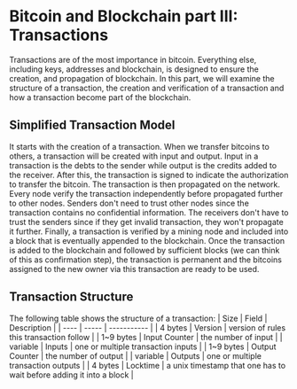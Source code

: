 # Bitcoin and Blockchain part III: Transactions

Transactions are of the most importance in bitcoin. Everything else, including keys, addresses and blockchain, is designed to ensure the creation, and propagation of blockchain. In this part, we will examine the structure of a transaction, the creation and verification of a transaction and how a transaction become part of the blockchain.

## Simplified Transaction Model
It starts with the creation of a transaction. When we transfer bitcoins to others, a transaction will be created with input and output. Input in a transaction is the debts to the sender while output is the credits added to the receiver. After this, the transaction is signed to indicate the authorization to transfer the bitcoin. The transaction is then propagated on the network. Every node verify the transaction independently before propagated further to other nodes. Senders don't need to trust other nodes since the transaction contains no confidential information. The receivers don't have to trust the senders since if they get invalid transaction, they won't propagate it further. Finally, a transaction is verified by a mining node and included into a block that is eventually appended to the blockchain. Once the transaction is added to the blockchain and followed by sufficient blocks (we can think of this as confirmation step), the transaction is permanent and the bitcoins assigned to the new owner via this transaction are ready to be used.

## Transaction Structure
The following table shows the structure of a transaction:
| Size | Field | Description |
| ---- | ----- | ----------- |
| 4 bytes | Version | version of rules this transaction follow |
| 1~9 bytes | Input Counter | the number of input |
| variable | Inputs | one or multiple transaction inputs |
| 1~9 bytes | Output Counter | the number of output |
| variable | Outputs | one or multiple transaction outputs |
| 4 bytes | Locktime | a unix timestamp that one has to wait before adding it into a block |


